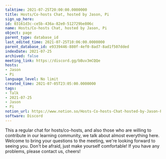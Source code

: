 ```yaml
---
talktime: 2021-07-25T20:00:00.0000000
title: Hosts/Co-hosts Chat, hosted by Jason, Pi
sign_up_here: 
id: 03161d3c-ce5b-436a-82e0-512729be806c
name: Hosts/Co-hosts Chat, hosted by Jason, Pi
object: page
parent_type: database_id
last_edited_time: 2021-07-25T10:06:00.0000000
parent_database_id: e9339446-880f-4ef0-8ad7-8ad1f507dded
indexDate: 2021-07-25
archived: false
meeting_link: https://discord.gg/bBuv3mCQQe
hosts:
- Jason
- Pi
language_level: No limit
created_time: 2021-07-05T23:05:00.0000000
tags:
- Talk
- 2021-07-25
- Jason
- Pi
notion_url: https://www.notion.so/Hosts-Co-hosts-Chat-hosted-by-Jason-Pi-03161d3cce5b436a82e0512729be806c
software: Discord
---
```







This a regular chat for hosts/co-hosts, and also those who are willing to contribute in our learning community, we talk about almost everything here. Welcome to bring your questions to the meeting, we're looking forward to seeing you. Don't be afraid, just make yourself comfortable!
If you have any problems, please contact us, cheers!




